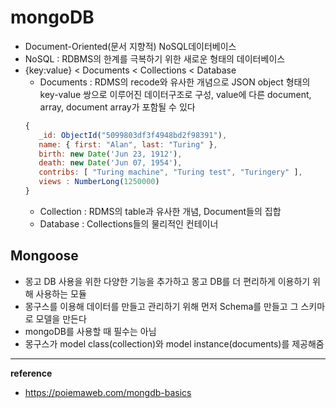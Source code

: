 # mongoDB
- Document-Oriented(문서 지향적) NoSQL데이터베이스
- NoSQL : RDBMS의 한계를 극복하기 위한 새로운 형태의 데이터베이스
- {key:value} < Documents < Collections < Database
     - Documents : RDMS의 recode와 유사한 개념으로 JSON object 형태의 key-value 쌍으로 이루어진 데이터구조로 구성, value에 다른 document, array, document array가 포함될 수 있다
     ``` javascript
     {
        _id: ObjectId("5099803df3f4948bd2f98391"),
        name: { first: "Alan", last: "Turing" },
        birth: new Date('Jun 23, 1912'),
        death: new Date('Jun 07, 1954'),
        contribs: [ "Turing machine", "Turing test", "Turingery" ],
        views : NumberLong(1250000)
     }
     ```
    - Collection : RDMS의 table과 유사한 개념, Document들의 집합
    - Database : Collections들의 물리적인 컨테이너

## Mongoose
- 몽고 DB 사용을 위한 다양한 기능을 추가하고 몽고 DB를 더 편리하게 이용하기 위해 사용하는 모듈
- 몽구스를 이용해 데이터를 만들고 관리하기 위해 먼저 Schema를 만들고 그 스키마로 모델을 만든다
- mongoDB를 사용할 때 필수는 아님
- 몽구스가 model class(collection)와 model instance(documents)를 제공해줌
---
__reference__
- https://poiemaweb.com/mongdb-basics
